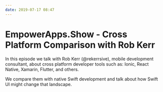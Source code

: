 ```yaml
---
date: 2019-07-17 08:47
---
```

# EmpowerApps.Show - Cross Platform Comparison with Rob Kerr


In this episode we talk with Rob Kerr (@rekerrsive), mobile development consultant, about cross platform developer tools such as: Ionic, React Native, Xamarin, Flutter, and others. 



We compare them with native Swift development and talk about how Swift UI might change that landscape.